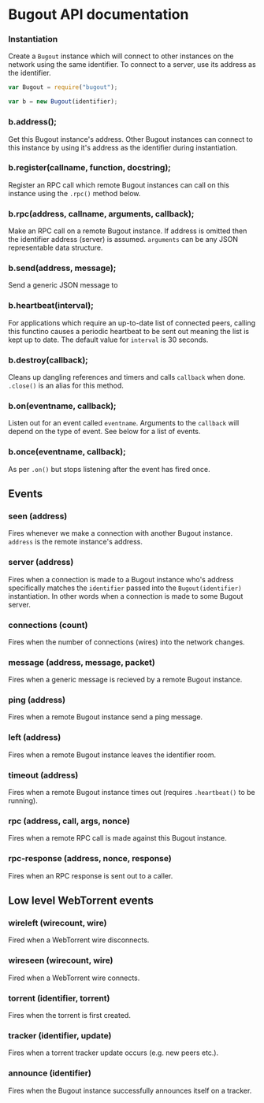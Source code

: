 # Bugout API documentation

### Instantiation

Create a `Bugout` instance which will connect to other instances on the network using the same identifier. To connect to a server, use its address as the identifier.

```javascript
var Bugout = require("bugout");

var b = new Bugout(identifier);
```

### b.address();

Get this Bugout instance's address. Other Bugout instances can connect to this instance by using it's address as the identifier during instantiation.

### b.register(callname, function, docstring);

Register an RPC call which remote Bugout instances can call on this instance using the `.rpc()` method below.

### b.rpc(address, callname, arguments, callback);

Make an RPC call on a remote Bugout instance. If address is omitted then the identifier address (server) is assumed. `arguments` can be any JSON representable data structure.

### b.send(address, message);

Send a generic JSON message to 

### b.heartbeat(interval);

For applications which require an up-to-date list of connected peers, calling this functino causes a periodic heartbeat to be sent out meaning the list is kept up to date. The default value for `interval` is 30 seconds.

### b.destroy(callback);

Cleans up dangling references and timers and calls `callback` when done. `.close()` is an alias for this method.

### b.on(eventname, callback);

Listen out for an event called `eventname`. Arguments to the `callback` will depend on the type of event. See below for a list of events.

### b.once(eventname, callback);

As per `.on()` but stops listening after the event has fired once.

## Events

### seen (address)

Fires whenever we make a connection with another Bugout instance. `address` is the remote instance's address.

### server (address)

Fires when a connection is made to a Bugout instance who's address specifically matches the `identifier` passed into the `Bugout(identifier)` instantiation. In other words when a connection is made to some Bugout server.

### connections (count)

Fires when the number of connections (wires) into the network changes.

### message (address, message, packet)

Fires when a generic message is recieved by a remote Bugout instance.

### ping (address)

Fires when a remote Bugout instance send a ping message.

### left (address)

Fires when a remote Bugout instance leaves the identifier room.

### timeout (address)

Fires when a remote Bugout instance times out (requires `.heartbeat()` to be running).

### rpc (address, call, args, nonce)

Fires when a remote RPC call is made against this Bugout instance.

### rpc-response (address, nonce, response)

Fires when an RPC response is sent out to a caller.

## Low level WebTorrent events

### wireleft (wirecount, wire)

Fired when a WebTorrent wire disconnects.

### wireseen (wirecount, wire)

Fired when a WebTorrent wire connects.

### torrent (identifier, torrent)

Fires when the torrent is first created.

### tracker (identifier, update)

Fires when a torrent tracker update occurs (e.g. new peers etc.).

### announce (identifier)

Fires when the Bugout instance successfully announces itself on a tracker.

